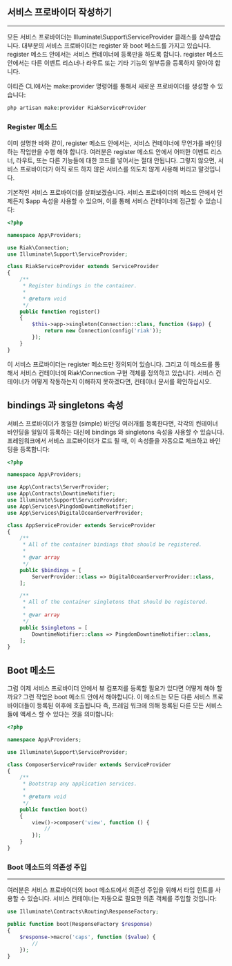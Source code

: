 ## 서비스 프로바이더 작성하기
---
모든 서비스 프로바이더는 Illuminate\Support\ServiceProvider 클래스를 상속받습니다. 대부분의 서비스 프로바이더는 register 와 boot 메소드를 가지고 있습니다. register 메소드 안에서는 서비스 컨테이너에 등록만을 하도록 합니다. register 메소드안에서는 다른 이벤트 리스너나 라우트 또는 기타 기능의 일부등을 등록하지 말아야 합니다.

아티즌 CLI에서는 make:provider 명령어를 통해서 새로운 프로바이더를 생성할 수 있습니다:

```php
php artisan make:provider RiakServiceProvider
```

### Register 메소드
이미 설명한 바와 같이, register 메소드 안에서는, 서비스 컨테이너에 무언가를 바인딩 하는 작업만을 수행 해야 합니다. 여러분은 register 메소드 안에서 어떠한 이벤트 리스너, 라우트, 또는 다른 기능들에 대한 코드를 넣어서는 절대 안됩니다. 그렇지 않으면, 서비스 프로바이더가 아직 로드 하지 않은 서비스를 의도치 않게 사용해 버리고 말것입니다.

기본적인 서비스 프로바이더를 살펴보겠습니다. 서비스 프로바이더의 메소드 안에서 언제든지 $app 속성을 사용할 수 있으며, 이를 통해 서비스 컨테이너에 접근할 수 있습니다:

```php
<?php

namespace App\Providers;

use Riak\Connection;
use Illuminate\Support\ServiceProvider;

class RiakServiceProvider extends ServiceProvider
{
    /**
     * Register bindings in the container.
     *
     * @return void
     */
    public function register()
    {
        $this->app->singleton(Connection::class, function ($app) {
            return new Connection(config('riak'));
        });
    }
}
```

이 서비스 프로바이더는 register 메소드만 정의되어 있습니다. 그리고 이 메소드를 통해서 서비스 컨테이너에 Riak\Connection 구현 객체를 정의하고 있습니다. 서비스 컨테이너가 어떻게 작동하는지 이해하지 못하겠다면, 컨테이너 문서를 확인하십시오.

## bindings 과 singletons 속성
서비스 프로바이더가 동일한 (simple) 바인딩 여러개를 등록한다면, 각각의 컨테이너 바인딩을 일일이 등록하는 대신에 bindings 와 singletons 속성을 사용할 수 있습니다. 프레임워크에서 서비스 프로바이더가 로드 될 때, 이 속성들을 자동으로 체크하고 바인딩을 등록합니다:

```php
<?php

namespace App\Providers;

use App\Contracts\ServerProvider;
use App\Contracts\DowntimeNotifier;
use Illuminate\Support\ServiceProvider;
use App\Services\PingdomDowntimeNotifier;
use App\Services\DigitalOceanServerProvider;

class AppServiceProvider extends ServiceProvider
{
    /**
     * All of the container bindings that should be registered.
     *
     * @var array
     */
    public $bindings = [
        ServerProvider::class => DigitalOceanServerProvider::class,
    ];

    /**
     * All of the container singletons that should be registered.
     *
     * @var array
     */
    public $singletons = [
        DowntimeNotifier::class => PingdomDowntimeNotifier::class,
    ];
}
```

## Boot 메소드
그럼 이제 서비스 프로바이더 안에서 뷰 컴포저를 등록할 필요가 있다면 어떻게 해야 할까요? 그런 작업은 boot 메소드 안에서 해야합니다. 이 메소드는 모든 다른 서비스 프로바이더들이 등록된 이후에 호출됩니다 즉, 프레임 워크에 의해 등록된 다른 모든 서비스들에 액세스 할 수 있다는 것을 의미합니다:

```php
<?php

namespace App\Providers;

use Illuminate\Support\ServiceProvider;

class ComposerServiceProvider extends ServiceProvider
{
    /**
     * Bootstrap any application services.
     *
     * @return void
     */
    public function boot()
    {
        view()->composer('view', function () {
            //
        });
    }
}
```

### Boot 메소드의 의존성 주입
---

여러분은 서비스 프로바이더의 boot 메소드에서 의존성 주입을 위해서 타입 힌트를 사용할 수 있습니다. 서비스 컨테이너는 자동으로 필요한 의존 객체를 주입할 것입니다:

```php
use Illuminate\Contracts\Routing\ResponseFactory;

public function boot(ResponseFactory $response)
{
    $response->macro('caps', function ($value) {
        //
    });
}
```

